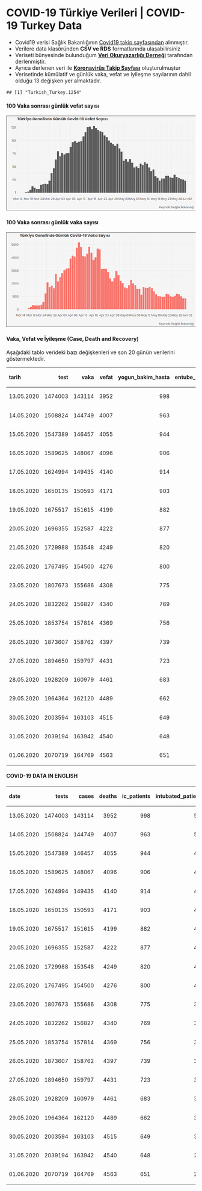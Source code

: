 COVID-19 Türkiye Verileri | COVID-19 Turkey Data
================

  - Covid19 verisi Sağlık Bakanlığının [Covid19 takip
    sayfasından](https://covid19.saglik.gov.tr/) alınmıştır.
  - Verilere data klasöründen **CSV ve RDS** formatlarında
    ulaşabilirsiniz
  - Veriseti bünyesinde bulunduğum **[Veri Okuryazarlığı
    Derneği](https://twitter.com/voydorg)** tarafından derlenmiştir.
  - Ayrıca derlenen veri ile **[Koronavirüs Takip
    Sayfası](https://veribulteni.voyd.org.tr/koronavirus-takip/)**
    oluşturulmuştur
  - Verisetinde kümülatif ve günlük vaka, vefat ve iyileşme sayılarının
    dahil olduğu 13 değişken yer almaktadır.

<!-- end list -->

    ## [1] "Turkish_Turkey.1254"

#### 100 Vaka sonrası günlük vefat sayısı

![](README_files/figure-gfm/unnamed-chunk-2-1.png)<!-- -->

#### 100 Vaka sonrası günlük vaka sayısı

![](README_files/figure-gfm/unnamed-chunk-3-1.png)<!-- -->

#### Vaka, Vefat ve İyileşme (Case, Death and Recovery)

Aşağıdaki tablo verideki bazı değişkenleri ve son 20 günün verilerini
göstermektedir.

<table>

<thead>

<tr>

<th style="text-align:left;">

tarih

</th>

<th style="text-align:right;">

test

</th>

<th style="text-align:right;">

vaka

</th>

<th style="text-align:right;">

vefat

</th>

<th style="text-align:right;">

yogun\_bakim\_hasta

</th>

<th style="text-align:right;">

entube\_hasta

</th>

<th style="text-align:right;">

iyilesme

</th>

<th style="text-align:right;">

gunluk\_vefat

</th>

<th style="text-align:right;">

gunluk\_vaka

</th>

</tr>

</thead>

<tbody>

<tr>

<td style="text-align:left;">

13.05.2020

</td>

<td style="text-align:right;">

1474003

</td>

<td style="text-align:right;">

143114

</td>

<td style="text-align:right;">

3952

</td>

<td style="text-align:right;">

998

</td>

<td style="text-align:right;">

535

</td>

<td style="text-align:right;">

101715

</td>

<td style="text-align:right;">

58

</td>

<td style="text-align:right;">

1639

</td>

</tr>

<tr>

<td style="text-align:left;">

14.05.2020

</td>

<td style="text-align:right;">

1508824

</td>

<td style="text-align:right;">

144749

</td>

<td style="text-align:right;">

4007

</td>

<td style="text-align:right;">

963

</td>

<td style="text-align:right;">

508

</td>

<td style="text-align:right;">

104030

</td>

<td style="text-align:right;">

55

</td>

<td style="text-align:right;">

1635

</td>

</tr>

<tr>

<td style="text-align:left;">

15.05.2020

</td>

<td style="text-align:right;">

1547389

</td>

<td style="text-align:right;">

146457

</td>

<td style="text-align:right;">

4055

</td>

<td style="text-align:right;">

944

</td>

<td style="text-align:right;">

490

</td>

<td style="text-align:right;">

106133

</td>

<td style="text-align:right;">

48

</td>

<td style="text-align:right;">

1708

</td>

</tr>

<tr>

<td style="text-align:left;">

16.05.2020

</td>

<td style="text-align:right;">

1589625

</td>

<td style="text-align:right;">

148067

</td>

<td style="text-align:right;">

4096

</td>

<td style="text-align:right;">

906

</td>

<td style="text-align:right;">

474

</td>

<td style="text-align:right;">

108137

</td>

<td style="text-align:right;">

41

</td>

<td style="text-align:right;">

1610

</td>

</tr>

<tr>

<td style="text-align:left;">

17.05.2020

</td>

<td style="text-align:right;">

1624994

</td>

<td style="text-align:right;">

149435

</td>

<td style="text-align:right;">

4140

</td>

<td style="text-align:right;">

914

</td>

<td style="text-align:right;">

468

</td>

<td style="text-align:right;">

109962

</td>

<td style="text-align:right;">

44

</td>

<td style="text-align:right;">

1368

</td>

</tr>

<tr>

<td style="text-align:left;">

18.05.2020

</td>

<td style="text-align:right;">

1650135

</td>

<td style="text-align:right;">

150593

</td>

<td style="text-align:right;">

4171

</td>

<td style="text-align:right;">

903

</td>

<td style="text-align:right;">

463

</td>

<td style="text-align:right;">

111577

</td>

<td style="text-align:right;">

31

</td>

<td style="text-align:right;">

1158

</td>

</tr>

<tr>

<td style="text-align:left;">

19.05.2020

</td>

<td style="text-align:right;">

1675517

</td>

<td style="text-align:right;">

151615

</td>

<td style="text-align:right;">

4199

</td>

<td style="text-align:right;">

882

</td>

<td style="text-align:right;">

455

</td>

<td style="text-align:right;">

112895

</td>

<td style="text-align:right;">

28

</td>

<td style="text-align:right;">

1022

</td>

</tr>

<tr>

<td style="text-align:left;">

20.05.2020

</td>

<td style="text-align:right;">

1696355

</td>

<td style="text-align:right;">

152587

</td>

<td style="text-align:right;">

4222

</td>

<td style="text-align:right;">

877

</td>

<td style="text-align:right;">

445

</td>

<td style="text-align:right;">

113987

</td>

<td style="text-align:right;">

23

</td>

<td style="text-align:right;">

972

</td>

</tr>

<tr>

<td style="text-align:left;">

21.05.2020

</td>

<td style="text-align:right;">

1729988

</td>

<td style="text-align:right;">

153548

</td>

<td style="text-align:right;">

4249

</td>

<td style="text-align:right;">

820

</td>

<td style="text-align:right;">

424

</td>

<td style="text-align:right;">

114990

</td>

<td style="text-align:right;">

27

</td>

<td style="text-align:right;">

961

</td>

</tr>

<tr>

<td style="text-align:left;">

22.05.2020

</td>

<td style="text-align:right;">

1767495

</td>

<td style="text-align:right;">

154500

</td>

<td style="text-align:right;">

4276

</td>

<td style="text-align:right;">

800

</td>

<td style="text-align:right;">

401

</td>

<td style="text-align:right;">

116111

</td>

<td style="text-align:right;">

27

</td>

<td style="text-align:right;">

952

</td>

</tr>

<tr>

<td style="text-align:left;">

23.05.2020

</td>

<td style="text-align:right;">

1807673

</td>

<td style="text-align:right;">

155686

</td>

<td style="text-align:right;">

4308

</td>

<td style="text-align:right;">

775

</td>

<td style="text-align:right;">

388

</td>

<td style="text-align:right;">

117602

</td>

<td style="text-align:right;">

32

</td>

<td style="text-align:right;">

1186

</td>

</tr>

<tr>

<td style="text-align:left;">

24.05.2020

</td>

<td style="text-align:right;">

1832262

</td>

<td style="text-align:right;">

156827

</td>

<td style="text-align:right;">

4340

</td>

<td style="text-align:right;">

769

</td>

<td style="text-align:right;">

385

</td>

<td style="text-align:right;">

118694

</td>

<td style="text-align:right;">

32

</td>

<td style="text-align:right;">

1141

</td>

</tr>

<tr>

<td style="text-align:left;">

25.05.2020

</td>

<td style="text-align:right;">

1853754

</td>

<td style="text-align:right;">

157814

</td>

<td style="text-align:right;">

4369

</td>

<td style="text-align:right;">

756

</td>

<td style="text-align:right;">

371

</td>

<td style="text-align:right;">

120015

</td>

<td style="text-align:right;">

29

</td>

<td style="text-align:right;">

987

</td>

</tr>

<tr>

<td style="text-align:left;">

26.05.2020

</td>

<td style="text-align:right;">

1873607

</td>

<td style="text-align:right;">

158762

</td>

<td style="text-align:right;">

4397

</td>

<td style="text-align:right;">

739

</td>

<td style="text-align:right;">

338

</td>

<td style="text-align:right;">

121507

</td>

<td style="text-align:right;">

28

</td>

<td style="text-align:right;">

948

</td>

</tr>

<tr>

<td style="text-align:left;">

27.05.2020

</td>

<td style="text-align:right;">

1894650

</td>

<td style="text-align:right;">

159797

</td>

<td style="text-align:right;">

4431

</td>

<td style="text-align:right;">

723

</td>

<td style="text-align:right;">

331

</td>

<td style="text-align:right;">

122793

</td>

<td style="text-align:right;">

34

</td>

<td style="text-align:right;">

1035

</td>

</tr>

<tr>

<td style="text-align:left;">

28.05.2020

</td>

<td style="text-align:right;">

1928209

</td>

<td style="text-align:right;">

160979

</td>

<td style="text-align:right;">

4461

</td>

<td style="text-align:right;">

683

</td>

<td style="text-align:right;">

339

</td>

<td style="text-align:right;">

124369

</td>

<td style="text-align:right;">

30

</td>

<td style="text-align:right;">

1182

</td>

</tr>

<tr>

<td style="text-align:left;">

29.05.2020

</td>

<td style="text-align:right;">

1964364

</td>

<td style="text-align:right;">

162120

</td>

<td style="text-align:right;">

4489

</td>

<td style="text-align:right;">

662

</td>

<td style="text-align:right;">

324

</td>

<td style="text-align:right;">

125963

</td>

<td style="text-align:right;">

28

</td>

<td style="text-align:right;">

1141

</td>

</tr>

<tr>

<td style="text-align:left;">

30.05.2020

</td>

<td style="text-align:right;">

2003594

</td>

<td style="text-align:right;">

163103

</td>

<td style="text-align:right;">

4515

</td>

<td style="text-align:right;">

649

</td>

<td style="text-align:right;">

308

</td>

<td style="text-align:right;">

126984

</td>

<td style="text-align:right;">

26

</td>

<td style="text-align:right;">

983

</td>

</tr>

<tr>

<td style="text-align:left;">

31.05.2020

</td>

<td style="text-align:right;">

2039194

</td>

<td style="text-align:right;">

163942

</td>

<td style="text-align:right;">

4540

</td>

<td style="text-align:right;">

648

</td>

<td style="text-align:right;">

287

</td>

<td style="text-align:right;">

127973

</td>

<td style="text-align:right;">

25

</td>

<td style="text-align:right;">

839

</td>

</tr>

<tr>

<td style="text-align:left;">

01.06.2020

</td>

<td style="text-align:right;">

2070719

</td>

<td style="text-align:right;">

164769

</td>

<td style="text-align:right;">

4563

</td>

<td style="text-align:right;">

651

</td>

<td style="text-align:right;">

283

</td>

<td style="text-align:right;">

128947

</td>

<td style="text-align:right;">

23

</td>

<td style="text-align:right;">

827

</td>

</tr>

</tbody>

</table>

#### COVID-19 DATA IN ENGLISH

<table>

<thead>

<tr>

<th style="text-align:left;">

date

</th>

<th style="text-align:right;">

tests

</th>

<th style="text-align:right;">

cases

</th>

<th style="text-align:right;">

deaths

</th>

<th style="text-align:right;">

ic\_patients

</th>

<th style="text-align:right;">

intubated\_patients

</th>

<th style="text-align:right;">

recovered

</th>

<th style="text-align:right;">

daily\_death

</th>

<th style="text-align:right;">

daily\_case

</th>

</tr>

</thead>

<tbody>

<tr>

<td style="text-align:left;">

13.05.2020

</td>

<td style="text-align:right;">

1474003

</td>

<td style="text-align:right;">

143114

</td>

<td style="text-align:right;">

3952

</td>

<td style="text-align:right;">

998

</td>

<td style="text-align:right;">

535

</td>

<td style="text-align:right;">

101715

</td>

<td style="text-align:right;">

58

</td>

<td style="text-align:right;">

1639

</td>

</tr>

<tr>

<td style="text-align:left;">

14.05.2020

</td>

<td style="text-align:right;">

1508824

</td>

<td style="text-align:right;">

144749

</td>

<td style="text-align:right;">

4007

</td>

<td style="text-align:right;">

963

</td>

<td style="text-align:right;">

508

</td>

<td style="text-align:right;">

104030

</td>

<td style="text-align:right;">

55

</td>

<td style="text-align:right;">

1635

</td>

</tr>

<tr>

<td style="text-align:left;">

15.05.2020

</td>

<td style="text-align:right;">

1547389

</td>

<td style="text-align:right;">

146457

</td>

<td style="text-align:right;">

4055

</td>

<td style="text-align:right;">

944

</td>

<td style="text-align:right;">

490

</td>

<td style="text-align:right;">

106133

</td>

<td style="text-align:right;">

48

</td>

<td style="text-align:right;">

1708

</td>

</tr>

<tr>

<td style="text-align:left;">

16.05.2020

</td>

<td style="text-align:right;">

1589625

</td>

<td style="text-align:right;">

148067

</td>

<td style="text-align:right;">

4096

</td>

<td style="text-align:right;">

906

</td>

<td style="text-align:right;">

474

</td>

<td style="text-align:right;">

108137

</td>

<td style="text-align:right;">

41

</td>

<td style="text-align:right;">

1610

</td>

</tr>

<tr>

<td style="text-align:left;">

17.05.2020

</td>

<td style="text-align:right;">

1624994

</td>

<td style="text-align:right;">

149435

</td>

<td style="text-align:right;">

4140

</td>

<td style="text-align:right;">

914

</td>

<td style="text-align:right;">

468

</td>

<td style="text-align:right;">

109962

</td>

<td style="text-align:right;">

44

</td>

<td style="text-align:right;">

1368

</td>

</tr>

<tr>

<td style="text-align:left;">

18.05.2020

</td>

<td style="text-align:right;">

1650135

</td>

<td style="text-align:right;">

150593

</td>

<td style="text-align:right;">

4171

</td>

<td style="text-align:right;">

903

</td>

<td style="text-align:right;">

463

</td>

<td style="text-align:right;">

111577

</td>

<td style="text-align:right;">

31

</td>

<td style="text-align:right;">

1158

</td>

</tr>

<tr>

<td style="text-align:left;">

19.05.2020

</td>

<td style="text-align:right;">

1675517

</td>

<td style="text-align:right;">

151615

</td>

<td style="text-align:right;">

4199

</td>

<td style="text-align:right;">

882

</td>

<td style="text-align:right;">

455

</td>

<td style="text-align:right;">

112895

</td>

<td style="text-align:right;">

28

</td>

<td style="text-align:right;">

1022

</td>

</tr>

<tr>

<td style="text-align:left;">

20.05.2020

</td>

<td style="text-align:right;">

1696355

</td>

<td style="text-align:right;">

152587

</td>

<td style="text-align:right;">

4222

</td>

<td style="text-align:right;">

877

</td>

<td style="text-align:right;">

445

</td>

<td style="text-align:right;">

113987

</td>

<td style="text-align:right;">

23

</td>

<td style="text-align:right;">

972

</td>

</tr>

<tr>

<td style="text-align:left;">

21.05.2020

</td>

<td style="text-align:right;">

1729988

</td>

<td style="text-align:right;">

153548

</td>

<td style="text-align:right;">

4249

</td>

<td style="text-align:right;">

820

</td>

<td style="text-align:right;">

424

</td>

<td style="text-align:right;">

114990

</td>

<td style="text-align:right;">

27

</td>

<td style="text-align:right;">

961

</td>

</tr>

<tr>

<td style="text-align:left;">

22.05.2020

</td>

<td style="text-align:right;">

1767495

</td>

<td style="text-align:right;">

154500

</td>

<td style="text-align:right;">

4276

</td>

<td style="text-align:right;">

800

</td>

<td style="text-align:right;">

401

</td>

<td style="text-align:right;">

116111

</td>

<td style="text-align:right;">

27

</td>

<td style="text-align:right;">

952

</td>

</tr>

<tr>

<td style="text-align:left;">

23.05.2020

</td>

<td style="text-align:right;">

1807673

</td>

<td style="text-align:right;">

155686

</td>

<td style="text-align:right;">

4308

</td>

<td style="text-align:right;">

775

</td>

<td style="text-align:right;">

388

</td>

<td style="text-align:right;">

117602

</td>

<td style="text-align:right;">

32

</td>

<td style="text-align:right;">

1186

</td>

</tr>

<tr>

<td style="text-align:left;">

24.05.2020

</td>

<td style="text-align:right;">

1832262

</td>

<td style="text-align:right;">

156827

</td>

<td style="text-align:right;">

4340

</td>

<td style="text-align:right;">

769

</td>

<td style="text-align:right;">

385

</td>

<td style="text-align:right;">

118694

</td>

<td style="text-align:right;">

32

</td>

<td style="text-align:right;">

1141

</td>

</tr>

<tr>

<td style="text-align:left;">

25.05.2020

</td>

<td style="text-align:right;">

1853754

</td>

<td style="text-align:right;">

157814

</td>

<td style="text-align:right;">

4369

</td>

<td style="text-align:right;">

756

</td>

<td style="text-align:right;">

371

</td>

<td style="text-align:right;">

120015

</td>

<td style="text-align:right;">

29

</td>

<td style="text-align:right;">

987

</td>

</tr>

<tr>

<td style="text-align:left;">

26.05.2020

</td>

<td style="text-align:right;">

1873607

</td>

<td style="text-align:right;">

158762

</td>

<td style="text-align:right;">

4397

</td>

<td style="text-align:right;">

739

</td>

<td style="text-align:right;">

338

</td>

<td style="text-align:right;">

121507

</td>

<td style="text-align:right;">

28

</td>

<td style="text-align:right;">

948

</td>

</tr>

<tr>

<td style="text-align:left;">

27.05.2020

</td>

<td style="text-align:right;">

1894650

</td>

<td style="text-align:right;">

159797

</td>

<td style="text-align:right;">

4431

</td>

<td style="text-align:right;">

723

</td>

<td style="text-align:right;">

331

</td>

<td style="text-align:right;">

122793

</td>

<td style="text-align:right;">

34

</td>

<td style="text-align:right;">

1035

</td>

</tr>

<tr>

<td style="text-align:left;">

28.05.2020

</td>

<td style="text-align:right;">

1928209

</td>

<td style="text-align:right;">

160979

</td>

<td style="text-align:right;">

4461

</td>

<td style="text-align:right;">

683

</td>

<td style="text-align:right;">

339

</td>

<td style="text-align:right;">

124369

</td>

<td style="text-align:right;">

30

</td>

<td style="text-align:right;">

1182

</td>

</tr>

<tr>

<td style="text-align:left;">

29.05.2020

</td>

<td style="text-align:right;">

1964364

</td>

<td style="text-align:right;">

162120

</td>

<td style="text-align:right;">

4489

</td>

<td style="text-align:right;">

662

</td>

<td style="text-align:right;">

324

</td>

<td style="text-align:right;">

125963

</td>

<td style="text-align:right;">

28

</td>

<td style="text-align:right;">

1141

</td>

</tr>

<tr>

<td style="text-align:left;">

30.05.2020

</td>

<td style="text-align:right;">

2003594

</td>

<td style="text-align:right;">

163103

</td>

<td style="text-align:right;">

4515

</td>

<td style="text-align:right;">

649

</td>

<td style="text-align:right;">

308

</td>

<td style="text-align:right;">

126984

</td>

<td style="text-align:right;">

26

</td>

<td style="text-align:right;">

983

</td>

</tr>

<tr>

<td style="text-align:left;">

31.05.2020

</td>

<td style="text-align:right;">

2039194

</td>

<td style="text-align:right;">

163942

</td>

<td style="text-align:right;">

4540

</td>

<td style="text-align:right;">

648

</td>

<td style="text-align:right;">

287

</td>

<td style="text-align:right;">

127973

</td>

<td style="text-align:right;">

25

</td>

<td style="text-align:right;">

839

</td>

</tr>

<tr>

<td style="text-align:left;">

01.06.2020

</td>

<td style="text-align:right;">

2070719

</td>

<td style="text-align:right;">

164769

</td>

<td style="text-align:right;">

4563

</td>

<td style="text-align:right;">

651

</td>

<td style="text-align:right;">

283

</td>

<td style="text-align:right;">

128947

</td>

<td style="text-align:right;">

23

</td>

<td style="text-align:right;">

827

</td>

</tr>

</tbody>

</table>
